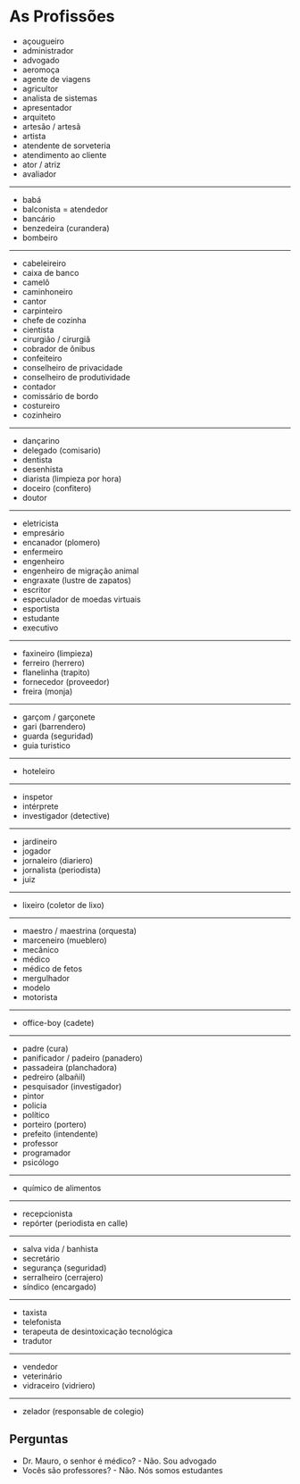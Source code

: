 # As Profissões

* açougueiro
* administrador
* advogado
* aeromoça
* agente de viagens
* agricultor
* analista de sistemas
* apresentador
* arquiteto
* artesão / artesã
* artista
* atendente de sorveteria
* atendimento ao cliente
* ator / atriz
* avaliador

---

* babá
* balconista = atendedor
* bancário
* benzedeira (curandera)
* bombeiro

---

* cabeleireiro
* caixa de banco
* camelô
* caminhoneiro
* cantor
* carpinteiro
* chefe de cozinha
* cientista
* cirurgião / cirurgiã
* cobrador de ônibus
* confeiteiro
* conselheiro de privacidade
* conselheiro de produtividade
* contador
* comissário de bordo
* costureiro
* cozinheiro

---

* dançarino
* delegado (comisario)
* dentista
* desenhista
* diarista (limpieza por hora)
* doceiro (confitero)
* doutor

---

* eletricista
* empresário
* encanador (plomero)
* enfermeiro
* engenheiro
* engenheiro de migração animal
* engraxate (lustre de zapatos)
* escritor
* especulador de moedas virtuais
* esportista
* estudante
* executivo

---

* faxineiro (limpieza)
* ferreiro (herrero)
* flanelinha (trapito)
* fornecedor (proveedor)
* freira (monja)

---

* garçom / garçonete
* gari (barrendero)
* guarda (seguridad)
* guia turistico

---

* hoteleiro

---

* inspetor
* intérprete
* investigador (detective)

---

* jardineiro
* jogador
* jornaleiro (diariero)
* jornalista (periodista)
* juiz

---

* lixeiro (coletor de lixo)

---

* maestro / maestrina (orquesta)
* marceneiro (mueblero)
* mecânico
* médico
* médico de fetos
* mergulhador
* modelo
* motorista

---

* office-boy (cadete)

---

* padre (cura)
* panificador / padeiro (panadero)
* passadeira (planchadora)
* pedreiro (albañil)
* pesquisador (investigador)
* pintor
* policia
* político
* porteiro (portero)
* prefeito (intendente)
* professor
* programador
* psicólogo

---

* químico de alimentos

---

* recepcionista
* repórter (periodista en calle)

---

* salva vida / banhista
* secretário
* segurança (seguridad)
* serralheiro (cerrajero)
* síndico (encargado)

---

* taxista
* telefonista
* terapeuta de desintoxicação tecnológica
* tradutor

---

* vendedor
* veterinário
* vidraceiro (vidriero)

---

* zelador (responsable de colegio)

## Perguntas

* Dr. Mauro, o senhor é médico? - Não. Sou advogado
* Vocês são professores? - Não. Nós somos estudantes
